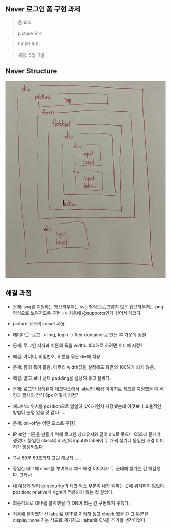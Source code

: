 ## Naver 로그인 폼 구현 과제

> 폼 요소

> picture 요소

> 미디어 쿼리

> 제출: 5월 11일

## Naver Structure

![네이버 과제 마크업](./naver_markup.jpg)

## 해결 과정

- 문제: svg를 지원하는 웹브라우저는 svg 형식으로,그렇지 않은 웹브라우저는 png 형식으로 보여지도록 구현 => 처음에 @supports인가 싶어서 헤맸다.

- picture 요소의 srcset 사용

- 레이아웃: 로고 -> img, login -> flex-container로 만든 후 가운데 정렬

- 문제: 로그인 서식과 버튼의 폭을 width: 100%로 하려면 어디에 지정?

- 해결: 아이디, 비밀번호, 버튼을 묶은 div에 적용

- 문제: 폼의 폭이 좁음. 아무리 width값을 설정해도 화면의 100%가 되지 않음.

- 해결: 알고 보니 전체 padding을 설정해 놓고 몰랐다.

- 문제: 로그인 상태유지 체크박스에서 label의 배경 이미지로 체크를 지정했을 때 배경과 글자의 간격 5px 어떻게 지정?

- 체크박스 위치를 position으로 일일히 찾아가면서 지정했는데 이것보다 효율적인 방법이 분명 있을 것 같다.....

- 문제: on-off는 어떤 요소로 구현?

- IP 보안 버튼을 만들기 위해 로그인 상태유지와 같이 div로 묶으니 CSS에 문제가 생겼다. 동일한 class의 div안의 input과 label이 두 개씩 생기니 동일한 배경 이미지가 생성되었다.

- 11시 59분 59초까지 고민 해보자......

- 동일한 태그에 class를 부여해서 체크 배경 이미지가 두 군데에 생기는 건 해결했다. 그러나

- 내 예상과 달리 ip-security의 체크 박스 부분이 내가 원하는 곳에 위치하지 않았다. position: relative가 right가 적용되지 않는 것 같았다.

- 최종적으로 OFF를 클릭했을 때 ON이 되는 건 구현하지 못했다.

- 처음에 생각했던 건 label로 <span>OFF</span>를 지정해 놓고 check 됐을 땐 그 부분을 display:none 하는 식으로 제거하고 ::after로 ON을 추가할 생각이었다.
